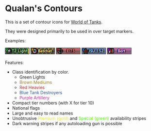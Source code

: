 Qualan's Contours
================

This is a set of contour icons for [World of Tanks](http://www.worldoftanks.com).

They were designed primarily to be used in over target markers.

Examples:

![T2 Light](res_mods/0.9.10/gui/maps/icon/vehicle/contour/usa-T2_lt.png)
![Bat Chat](res_mods/0.9.10/gui/maps/icon/vehicle/contour/france-Bat_Chatillon25t.png)
![E75](res_mods/0.9.10/gui/maps/icon/vehicle/contour/germany-E-75.png)
![ISU-152](res_mods/0.9.10/gui/maps/icon/vehicle/contour/ussr-ISU-152.png)
![FV304](res_mods/0.9.10/gui/maps/icon/vehicle/contour/uk-GB77_FV304.png)

Features:
* Class identification by color.
  * <span color="#238C23">Green Lights</span>
  * <span style="color:#967F25">Brown Mediums</span>
  * <span style="color:#B52F2F">Red Heavies</span>
  * <span style="color:#2953A0">Blue Tank Destroyers</span>
  * <span style="color:#B52F97">Purple Artillery</span>
* Compact tier numbers (with X for tier 10)
* National flags
* Large and easy to read names
* Unobtrusive <span style="color:#E6E24E">Premium (gold)</span> and <span style="color:#5DEF20">Special (green)</span> availability stripes
* Dark warning stripes if any autoloading gun is possible
